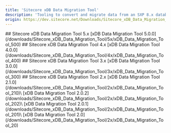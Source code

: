 ```yaml
---
title: 'Sitecore xDB Data Migration Tool'
description: 'Tooling to convert and migrate data from an SXP 8.x database to SXP 10.0.'
origin: https://dev.sitecore.net/Downloads/Sitecore_xDB_Data_Migration_Tool.aspx
---
```


<Card variant='outlineRaised' px={0} mb={8}>
<CardHeader>
## Sitecore xDB Data Migration Tool 5.x
</CardHeader>
<CardBody>
[xDB Data Migration Tool 5.0.0](/downloads/Sitecore_xDB_Data_Migration_Tool/5x/xDB_Data_Migration_Tool_500)
</CardBody>          
</Card>

<Card variant='outlineRaised' px={0} mb={8}>
<CardHeader>
## Sitecore xDB Data Migration Tool 4.x
</CardHeader>
<CardBody>
[xDB Data Migration Tool 4.0.0](/downloads/Sitecore_xDB_Data_Migration_Tool/4x/xDB_Data_Migration_Tool_400)
</CardBody>          
</Card>

<Card variant='outlineRaised' px={0} mb={8}>
<CardHeader>
## Sitecore xDB Data Migration Tool 3.x
</CardHeader>
<CardBody>
[xDB Data Migration Tool 3.0.0](/downloads/Sitecore_xDB_Data_Migration_Tool/3x/xDB_Data_Migration_Tool_300)
</CardBody>          
</Card>

<Card variant='outlineRaised' px={0} mb={8}>
<CardHeader>
## Sitecore xDB Data Migration Tool 2.x
</CardHeader>
<CardBody>
[xDB Data Migration Tool 2.1.0](/downloads/Sitecore_xDB_Data_Migration_Tool/2x/xDB_Data_Migration_Tool_210)\
[xDB Data Migration Tool 2.0.2](/downloads/Sitecore_xDB_Data_Migration_Tool/2x/xDB_Data_Migration_Tool_202)\
[xDB Data Migration Tool 2.0.1](/downloads/Sitecore_xDB_Data_Migration_Tool/2x/xDB_Data_Migration_Tool_201)\
[xDB Data Migration Tool 2.0](/downloads/Sitecore_xDB_Data_Migration_Tool/2x/xDB_Data_Migration_Tool_20)
</CardBody>          
</Card>
